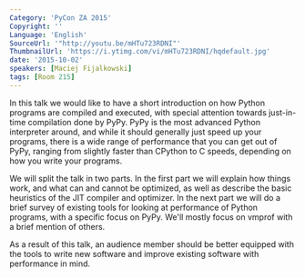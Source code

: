```yaml
---
Category: 'PyCon ZA 2015'
Copyright: ''
Language: 'English'
SourceUrl: '"http://youtu.be/mHTu723RDNI"'
ThumbnailUrl: 'https://i.ytimg.com/vi/mHTu723RDNI/hqdefault.jpg'
date: '2015-10-02'
speakers: [Maciej Fijalkowski]
tags: [Room 215]
---
```

In this talk we would like to have a short introduction on how Python
programs are compiled and executed, with special attention towards
just-in-time compilation done by PyPy. PyPy is the most advanced Python
interpreter around, and while it should generally just speed up your programs,
there is a wide range of performance that you can get out of PyPy, ranging from
slightly faster than CPython to C speeds, depending on how you write your
programs.

We will split the talk in two parts. In the first part we will explain
how things work, and what can and cannot be optimized, as well as describe
the basic heuristics of the JIT compiler and optimizer. In the next part we will
do a brief survey of existing tools for looking at performance of Python programs,
with a specific focus on PyPy. We'll mostly focus on vmprof with a brief mention of others.

As a result of this talk, an audience member should be better equipped with
the tools to write new software and improve existing software with performance
in mind.
